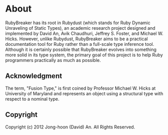 # About

RubyBreaker has its root in Rubydust (which stands for Ruby Dynamic
Unraveling of Static Types), an academic research project designed and
implemented by David An, Avik Chaudhuri, Jeffrey S. Foster, and Michael W.
Hicks. However, unlike Rubydust, RubyBreaker aims to be a practical
documentation tool for Ruby rather than a full-scale type inference tool.
Although it is certainly possible that RubyBreaker evolves into something
more solid in its type system, the primary goal of this project is to help
Ruby programmers practically as much as possible.

## Acknowledgment

The term, "Fusion Type," is first coined by Professor Michael W. Hicks at
University of Maryland and represents an object using a structural type with
respect to a nominal type. 

## Copyright
Copyright (c) 2012 Jong-hoon (David) An. All Rights Reserved.

